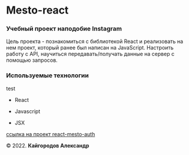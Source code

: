# Mesto-react

### Учебный проект наподобие Instagram

Цель проекта - познакомиться с библиотекой React и реализовать на нем проект, который ранее был написан на JavaScript. Настроить работу с API, научиться передавать/получать данные на сервер с помощью запросов.

### Используемые технологии 
test

* React

* Javascript 

* JSX

[ссылка на проект react-mesto-auth](https://alexs41.github.io/react-mesto-auth/ "Mesto (auth)")

© 2022. **Кайгородов Александр**
